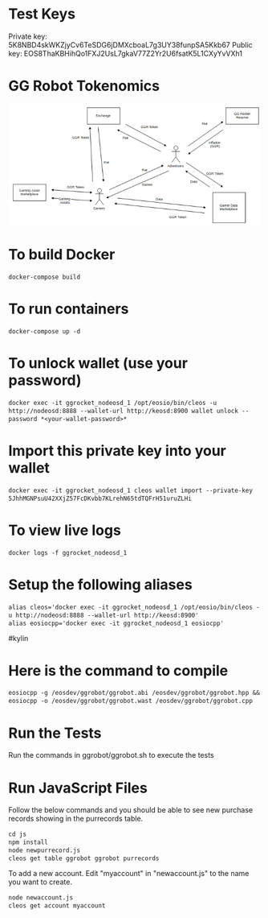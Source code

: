 # Test Keys
Private key: 5K8NBD4skWKZjyCv6TeSDG6jDMXcboaL7g3UY38funpSA5Kkb67
Public key: EOS8ThaKBHihQo1FXJ2UsL7gkaV77Z2Yr2U6fsatK5L1CXyYvVXh1


# GG Robot Tokenomics
![alt text](https://github.com/GGRocket/ggrocket-eos/blob/master/images/tokenomics.png "GG Robot Tokenomics")

# To build Docker
```
docker-compose build
```

# To run containers
```
docker-compose up -d
```

# To unlock wallet (use your password)
```
docker exec -it ggrocket_nodeosd_1 /opt/eosio/bin/cleos -u http://nodeosd:8888 --wallet-url http://keosd:8900 wallet unlock --password *<your-wallet-password>*
```

# Import this private key into your wallet
```
docker exec -it ggrocket_nodeosd_1 cleos wallet import --private-key 5JhhMGNPsuU42XXjZ57FcDKvbb7KLrehN65tdTQFrH51uruZLHi
```

# To view live logs
```
docker logs -f ggrocket_nodeosd_1
```

# Setup the following aliases
```
alias cleos='docker exec -it ggrocket_nodeosd_1 /opt/eosio/bin/cleos -u http://nodeosd:8888 --wallet-url http://keosd:8900'
alias eosiocpp='docker exec -it ggrocket_nodeosd_1 eosiocpp'
```

#kylin


# Here is the command to compile
```
eosiocpp -g /eosdev/ggrobot/ggrobot.abi /eosdev/ggrobot/ggrobot.hpp && eosiocpp -o /eosdev/ggrobot/ggrobot.wast /eosdev/ggrobot/ggrobot.cpp
```

# Run the Tests
Run the commands in ggrobot/ggrobot.sh to execute the tests

# Run JavaScript Files
Follow the below commands and you should be able to see new purchase records showing in the purrecords table.
```
cd js
npm install
node newpurrecord.js
cleos get table ggrobot ggrobot purrecords
```

To add a new account. Edit "myaccount" in "newaccount.js" to the name you want to create.
```
node newaccount.js
cleos get account myaccount
```